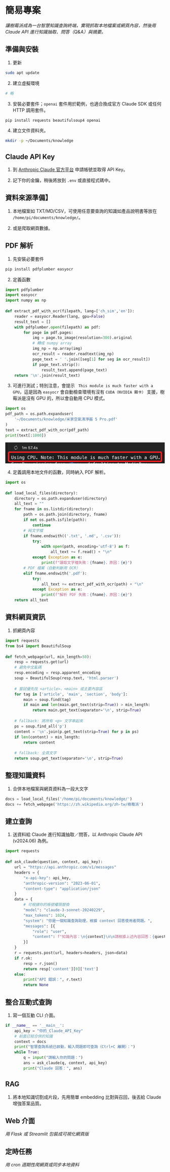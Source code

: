 # 簡易專案

_讓樹莓派成為一台智慧知識查詢終端，實現抓取本地檔案或網頁內容，然後用 Claude API 進行知識抽取、問答（Q\&A）與摘要。_

## 準備與安裝

1. 更新

```bash
sudo apt update
```

2. 建立虛擬環境

```bash
# 略
```

3. 安裝必要套件；`openai` 套件用於範例，也適合換成官方 Claude SDK 或任何 HTTP 調用套件。

```bash
pip install requests beautifulsoup4 openai
```

4. 建立文件資料夾。

```bash
mkdir -p ~/Documents/knowledge
```

## Claude API Key

1. 到 [Anthropic Claude 官方平台](https://console.anthropic.com/) 申請帳號並取得 API Key。

2. 記下你的金鑰，稍後將放到 `.env` 或直接程式碼中。


## 資料來源準備】

1. 本地檔案如 TXT/MD/CSV，可使用任意要查詢的知識如產品說明書等放在 `/home/pi/documents/knowledge/`。

2. 或是爬取網頁數據。

## PDF 解析

1. 先安裝必要套件

```bash
pip install pdfplumber easyocr
```

2. 定義函數

```python
import pdfplumber
import easyocr
import numpy as np

def extract_pdf_with_ocr(filepath, lang=['ch_sim','en']):
    reader = easyocr.Reader(lang, gpu=False)
    result_text = []
    with pdfplumber.open(filepath) as pdf:
        for page in pdf.pages:
            img = page.to_image(resolution=300).original
            # 轉成 numpy array
            img_np = np.array(img)
            ocr_result = reader.readtext(img_np)
            page_text = ' '.join([seg[1] for seg in ocr_result])
            if page_text.strip():
                result_text.append(page_text)
    return '\n'.join(result_text)
```

3. 可進行測試；特別注意，會提示 ` This module is much faster with a GPU`，這是因為 `easyocr` 會自動檢查環境有沒有 `CUDA（NVIDIA 顯卡）` 支援，樹莓派是沒有 GPU 的，所以會自動用 CPU 模式。

```python
import os
pdf_path = os.path.expanduser(
    '~/Documents/knowledge/米家空氣清淨器 5 Pro.pdf'
)
text = extract_pdf_with_ocr(pdf_path)
print(text[:1000])
```

![](images/img_01.png)

4. 定義調用本地文件的函數，同時納入 PDF 解析。

```python
import os

def load_local_files(directory):
    directory = os.path.expanduser(directory)
    all_text = ""
    for fname in os.listdir(directory):
        path = os.path.join(directory, fname)
        if not os.path.isfile(path):
            continue
        # 純文字檔
        if fname.endswith(('.txt', '.md', '.csv')):
            try:
                with open(path, encoding='utf-8') as f:
                    all_text += f.read() + "\n"
            except Exception as e:
                print(f"讀取文字檔失敗：{fname}，原因：{e}")
        # PDF 檔案（自動判斷用 OCR）
        elif fname.endswith('.pdf'):
            try:
                all_text += extract_pdf_with_ocr(path) + "\n"
            except Exception as e:
                print(f"解析 PDF 失敗：{fname}，原因：{e}")
    return all_text
```


## 資料網頁資訊

1. 抓網頁內容

```python
import requests
from bs4 import BeautifulSoup

def fetch_webpage(url, min_length=50):
    resp = requests.get(url)
    # 避免中文亂碼
    resp.encoding = resp.apparent_encoding
    soup = BeautifulSoup(resp.text, 'html.parser')
    
    # 嘗試優先找 <article>、<main> 或主要內容區
    for tag in ['article', 'main', 'section', 'body']:
        main = soup.find(tag)
        if main and len(main.get_text(strip=True)) > min_length:
            return main.get_text(separator='\n', strip=True)
    
    # fallback: 將所有 <p> 文字串起來
    ps = soup.find_all('p')
    content = '\n'.join(p.get_text(strip=True) for p in ps)
    if len(content) > min_length:
        return content
    
    # fallback: 全頁文字
    return soup.get_text(separator='\n', strip=True)
```



## 整理知識資料

1. 合併本地檔案與網頁資料為一段大文字

```python
docs = load_local_files('/home/pi/documents/knowledge/')
docs += fetch_webpage('https://zh.wikipedia.org/zh-tw/樹莓派')
```

## 建立查詢

1. 送資料給 Claude 進行知識抽取／問答，以 Anthropic Claude API (v2024.06) 為例。

```python
import requests

def ask_claude(question, context, api_key):
    url = "https://api.anthropic.com/v1/messages"
    headers = {
        "x-api-key": api_key,
        "anthropic-version": "2023-06-01",
        "content-type": "application/json"
    }
    data = {
        # 可根據你的帳號權限替換
        "model": "claude-3-sonnet-20240229",
        "max_tokens": 1024,
        "system": "你是一個知識查詢助理，根據 context 回答使用者問題。",
        "messages": [{
            "role": "user", 
            "content": f"知識內容：\n{context}\n\n請根據上述內容回答：{question}"
        }]
    }
    r = requests.post(url, headers=headers, json=data)
    if r.ok:
        resp = r.json()
        return resp['content'][0]['text']
    else:
        print("API 錯誤：", r.text)
        return None
```

## 整合互動式查詢

1. 寫一個互動 CLI 介面。

```python
if __name__ == '__main__':
    api_key = "你的_Claude_API_Key"
    # 前面已經合併的知識
    context = docs
    print("智慧查詢系統已啟動，輸入問題即可查詢（Ctrl+C 離開）：")
    while True:
        q = input("請輸入你的問題：")
        ans = ask_claude(q, context, api_key)
        print("Claude 回答：", ans)
```

## RAG

1. 將本地知識切割成片段，先用簡單 embedding 比對與召回，後丟給 Claude 增強答案品質。

## Web 介面

_用 Flask 或 Streamlit 包裝成可視化網頁版_

## 定時任務

_用 cron 週期性爬網頁或同步本地資料_
